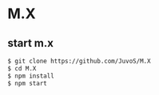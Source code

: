 # M.X

## start m.x


```bash
$ git clone https://github.com/JuvoS/M.X
$ cd M.X
$ npm install
$ npm start
```
